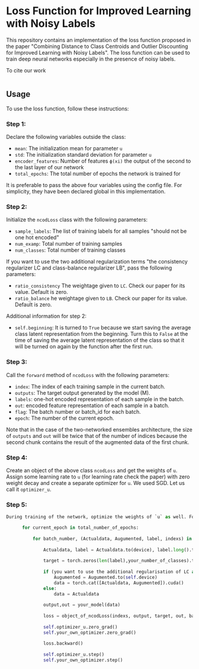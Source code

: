 
# Loss Function for Improved Learning with Noisy Labels

This repository contains an implementation of the loss function proposed in the paper "Combining Distance to Class Centroids and Outlier Discounting for Improved Learning with Noisy Labels". The loss function can be used to train  deep neural networks especially in the presence of noisy labels.


To cite our work
```bib

```

## Usage

To use the loss function, follow these instructions:

### Step 1:

Declare the following variables outside the class:

- `mean`: The initialization mean for parameter  `u`
- `std`: The initialization standard deviation for parameter  `u`
- `encoder_features`: Number of features `ϕ(xi)` the output of the second to the last layer of our network
- `total_epochs`: The total number of epochs the network is trained for

It is preferable to pass the above four variables using the config file. For simplicity, they have been declared global in this implementation.

### Step 2:

Initialize the `ncodLoss` class with the following parameters:

- `sample_labels`: The list of training labels for all samples "should not be one hot encoded"
- `num_examp`: Total number of training samples
- `num_classes`: Total number of training classes

If you want to use the two additional regularization terms "the consistency regularizer LC and class-balance regularizer LB", pass the following parameters:

- `ratio_consistency` The weightage given to `LC`. Check our paper for its value. Default is zero.
- `ratio_balance` he weightage given to `LB`. Check our paper for its value. Default is zero.

Additional information for step 2:

- `self.beginning`: It is turned to `True` because we start saving the average class latent representation from the beginning. Turn this to `False` at the time of saving the average latent representation of the class so that it will be turned on again by the function after the first run.

### Step 3:

Call the `forward` method of `ncodLoss` with the following parameters:

- `index`: The index of each training sample in the current batch.
- `outputs`: The target output generated by the model (M).
- `labels`: one-hot encoded representation of each sample in the batch.
- `out`: encoded feature representation of each sample in a batch.
- `flag`:  The batch number or batch_id for each batch.
- `epoch`: The number of the current epoch.

Note that in the case of the two-networked ensembles architecture, the size of `outputs` and `out` will be twice that of the number of indices because the second chunk contains the result of the augmented data of the first chunk.

### Step 4:

Create an object of the above class `ncodLoss` and get the weights of `u`. Assign some learning rate to `u` (for learning rate check the paper) with zero weight decay and create a separate optimizer for `u`. We used SGD. Let us call it `optimizer_u`.

### Step 5:
```python
During training of the network, optimize the weights of `u` as well. For example:

      for current_epoch in total_number_of_epochs:
      
          for batch_number, (Actualdata, Augumented, label, indexs) in yourdataloader:
      
              Actualdata, label = Actualdata.to(device), label.long().to(device)
      
              target = torch.zeros(len(label),your_number_of_classes).to(device).scatter_(1, label.view(-1,1), 1)
      
              if (you want to use the additional regularisation of LC and LB) > 0:
                  Augumented = Augumented.to(self.device)
                  data = torch.cat([Actualdata, Augumented]).cuda()
              else:
                  data = Actualdata
      
              output,out = your_model(data)
      
              loss = object_of_ncodLoss(indexs, output, target, out, batch_number, epoch)
      
              self.optimizer_u.zero_grad()
              self.your_own_optimizer.zero_grad()
      
              loss.backward()
      
              self.optimizer_u.step()
              self.your_own_optimizer.step()
```


















